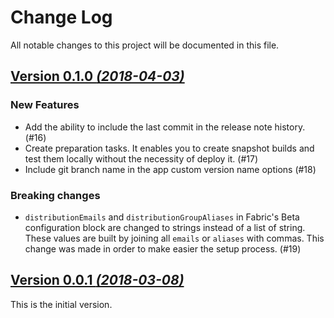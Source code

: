 Change Log
==========
All notable changes to this project will be documented in this file.

[Version 0.1.0 _(2018-04-03)_](https://github.com/xmartlabs/android-snapshot-publisher/releases/tag/v0.1.0)
---

### New Features
- Add the ability to include the last commit in the release note history. (#16)
- Create preparation tasks.
It enables you to create snapshot builds and test them locally without the necessity of deploy it. (#17)
- Include git branch name in the app custom version name options (#18)

### Breaking changes
- `distributionEmails` and `distributionGroupAliases` in Fabric's Beta configuration block are changed to strings instead of a list of string.
These values are built by joining all `emails` or `aliases` with commas.
This change was made in order to make easier the setup process. (#19)

[Version 0.0.1 _(2018-03-08)_](https://github.com/xmartlabs/android-snapshot-publisher/releases/tag/v0.0.1)
---

This is the initial version.
